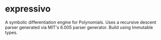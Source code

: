 # expressivo
A symbolic differentiation engine for Polynomials. Uses a recursive descent parser generated via MIT's 6.005 parser generator.
Build using Immutable types. 
